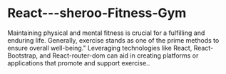 # React---sheroo-Fitness-Gym
Maintaining physical and mental fitness is crucial for a fulfilling and enduring life. Generally, exercise stands as one of the prime methods to ensure overall well-being." Leveraging technologies like React, React-Bootstrap, and React-router-dom can aid in creating platforms or applications that promote and support exercise..
